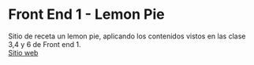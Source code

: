 # Front End 1 - Lemon Pie
Sitio de receta un lemon pie, aplicando los contenidos vistos en las clase 3,4 y 6 de Front end 1. <br/>
[Sitio web](https://davidbernhardt.github.io/FrontEnd1-Clase3-4/)
